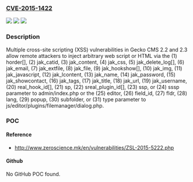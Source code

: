 ### [CVE-2015-1422](https://cve.mitre.org/cgi-bin/cvename.cgi?name=CVE-2015-1422)
![](https://img.shields.io/static/v1?label=Product&message=n%2Fa&color=blue)
![](https://img.shields.io/static/v1?label=Version&message=n%2Fa&color=blue)
![](https://img.shields.io/static/v1?label=Vulnerability&message=n%2Fa&color=brighgreen)

### Description

Multiple cross-site scripting (XSS) vulnerabilities in Gecko CMS 2.2 and 2.3 allow remote attackers to inject arbitrary web script or HTML via the (1) horder[], (2) jak_catid, (3) jak_content, (4) jak_css, (5) jak_delete_log[], (6) jak_email, (7) jak_extfile, (8) jak_file, (9) jak_hookshow[], (10) jak_img, (11) jak_javascript, (12) jak_lcontent, (13) jak_name, (14) jak_password, (15) jak_showcontact, (16) jak_tags, (17) jak_title, (18) jak_url, (19) jak_username, (20) real_hook_id[], (21) sp, (22) sreal_plugin_id[], (23) ssp, or (24) sssp parameter to admin/index.php or the (25) editor, (26) field_id, (27) fldr, (28) lang, (29) popup, (30) subfolder, or (31) type parameter to js/editor/plugins/filemanager/dialog.php.

### POC

#### Reference
- http://www.zeroscience.mk/en/vulnerabilities/ZSL-2015-5222.php

#### Github
No GitHub POC found.

